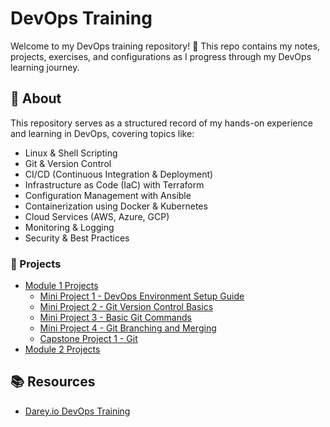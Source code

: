 # DevOps Training

Welcome to my DevOps training repository! 🚀 This repo contains my notes, projects, exercises, and configurations as I progress through my DevOps learning journey.

## 📌 About

This repository serves as a structured record of my hands-on experience and learning in DevOps, covering topics like:

- Linux & Shell Scripting
- Git & Version Control
- CI/CD (Continuous Integration & Deployment)
- Infrastructure as Code (IaC) with Terraform
- Configuration Management with Ansible
- Containerization using Docker & Kubernetes
- Cloud Services (AWS, Azure, GCP)
- Monitoring & Logging
- Security & Best Practices

### 🚀 Projects

- [Module 1 Projects](Module-1/)
  - [Mini Project 1 - DevOps Environment Setup Guide](Module-1/mini-project-1/README.md)
  - [Mini Project 2 - Git Version Control Basics](Module-1/mini-project-2/README.md)
  - [Mini Project 3 - Basic Git Commands](Module-1/mini-project-3/README.md)
  - [Mini Project 4 - Git Branching and Merging](Module-1/mini-project-4/README.md)
  - [Capstone Project 1 - Git](Module-1/capstone-project-1/README.md)
- [Module 2 Projects](Module-2/)

## 📚 Resources

- [Darey.io DevOps Training](https://3mtt.academy.darey.io/)
